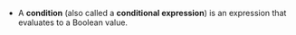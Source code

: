- A **condition** (also called a **conditional expression**) is an expression that evaluates to a Boolean value.